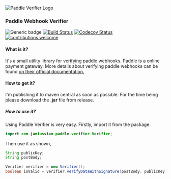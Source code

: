 ![Paddle Verifier Logo](https://cdn.jsdelivr.net/gh/jamius19/paddle-verifier/img/logo.svg)



### Paddle Webhook Verifier

![Generic badge](https://img.shields.io/badge/Version-1.0-blue.svg)  [![Build Status](https://travis-ci.com/jamius19/paddle-verifier.svg?branch=master)](https://travis-ci.com/jamius19/paddle-verifier) [![Codecov Status](https://codecov.io/gh/jamius19/paddle-verifier/branch/master/graph/badge.svg)](https://codecov.io/gh/jamius19/paddle-verifier/branch/master/graph/badge.svg) [![contributions welcome](https://img.shields.io/badge/contributions-welcome-brightgreen.svg?style=flat)](https://github.com/dwyl/esta/issues)  



#### What is it?

It's a small utility library for verifying paddle webhooks. Paddle is a online payment gateway. More details about verifying paddle webhooks can be found [on their official documentation.](https://developer.paddle.com/webhook-reference/verifying-webhooks)



#### How to get it?

I'm publishing it to maven central as soon as possible. For the time being please download the **.jar** file from release.



##### How to use it?

Using Paddle Verifier is very easy. Firstly, import it from the package.

```java
import com.jamiussiam.paddle.verifier.Verifier;
```



Then use it as shown,

```java
String publicKey;
String postBody;

Verifier verifier = new Verifier();
boolean isValid = verifier.verifyDataWithSignature(postBody, publicKey);
```



